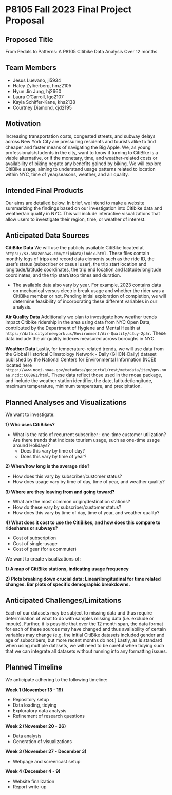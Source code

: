 P8105 Fall 2023 Final Project Proposal
================

## Proposed Title

From Pedals to Patterns: A P8105 Citibike Data Analysis Over 12 months

## Team Members

- Jesus Luevano, jl5934<br>
- Haley Zylberberg, hmz2105<br>
- Hyun Jin Jung, hj2660<br>
- Laura O’Carroll, lgo2107<br>
- Kayla Schiffer-Kane, khs2138<br>
- Courtney Diamond, cjd2195<br>

## Motivation

Increasing transportation costs, congested streets, and subway delays
across New York City are pressuring residents and tourists alike to find
cheaper and faster means of navigating the Big Apple. We, as young
professionals/students in the city, want to know if turning to CitiBike
is a viable alternative, or if the monetary, time, and weather-related
costs or availability of biking negate any benefits gained by biking. We
will explore CitiBike usage, aiming to understand usage patterns related
to location within NYC, time of year/seasons, weather, and air quality.

## Intended Final Products

Our aims are detailed below. In brief, we intend to make a website
summarizing the findings based on our investigation into Citibike data
and weather/air quality in NYC. This will include interactive
visualizations that allow users to investigate their region, time, or
weather of interest.

## Anticipated Data Sources

**CitiBike Data** We will use the publicly available CitiBike located at
`https://s3.amazonaws.com/tripdata/index.html`. These files contain
monthly logs of trips and record data elements such as the ride ID, the
user’s status (subscriber or casual user), the trip start location and
longitude/latitude coordinates, the trip end location and
latitude/longitude coordinates, and the trip start/stop times and
duration.

- The available data also vary by year. For example, 2023 contains data
  on mechanical versus electric break usage and whether the rider was a
  CitiBike member or not. Pending initial exploration of completion, we
  will determine feasibility of incorporating these different variables
  in our analysis.

**Air Quality Data** Additionally we plan to investigate how weather
trends impact Citibike ridership in the area using data from NYC Open
Data, contributed by the Department of Hygiene and Mental Health at
`https://data.cityofnewyork.us/Environment/Air-Quality/c3uy-2p5r`. These
data include the air quality indexes measured across boroughs in NYC.

**Weather Data** Lastly, for temperature-related trends, we will use
data from the Global Historical Climatology Network - Daily (GHCN-Daily)
dataset published by the National Centers for Environmental Information
(NCEI) located here
`https://www.ncei.noaa.gov/metadata/geoportal/rest/metadata/item/gov.noaa.ncdc:C00861/html`.
These data reflect those used in the rnoaa package, and include the
weather station identifier, the date, latitude/longitude, maximum
temperature, minimum temperature, and precipitation.

## Planned Analyses and Visualizations

We want to investigate:

**1) Who uses CitiBikes?**

- What is the ratio of recurrent subscriber : one-time customer
  utilization? Are there trends that indicate tourism usage, such as
  one-time usage around Holidays?
  - Does this vary by time of day?
  - Does this vary by time of year?

**2) When/how long is the average ride?**

- How does this vary by subscriber/customer status?
- How does usage vary by time of day, time of year, and weather quality?

**3) Where are they leaving from and going toward?**

- What are the most common origin/destination stations?
- How do these vary by subscriber/customer status?
- How does this vary by time of day, time of year, and weather quality?

**4) What does it cost to use the CitiBikes, and how does this compare
to rideshares or subways?**

- Cost of subscription
- Cost of single-usage
- Cost of gear (for a commuter)

We want to create visualizations of:

**1) A map of CitiBike stations, indicating usage frequency**

**2) Plots breaking down crucial data: Linear/longitudinal for time
related changes. Bar plots of specific demographic breakdowns.**

## Anticipated Challenges/Limitations

Each of our datasets may be subject to missing data and thus require
determination of what to do with samples missing data (i.e. exclude or
impute). Further, it is possible that over the 12 month span, the data
format for each of these sources may have changed and thus availability
of certain variables may change (e.g. the initial CitiBike datasets
included gender and age of subscribers, but more recent months do not.)
Lastly, as is standard when using multiple datasets, we will need to be
careful when tidying such that we can integrate all datasets without
running into any formatting issues.

## Planned Timeline

We anticipate adhering to the following timeline:

**Week 1 (November 13 - 19)**

- Repository setup
- Data loading, tidying
- Exploratory data analysis
- Refinement of research questions

**Week 2 (November 20 - 26)**

- Data analysis
- Generation of visualizations

**Week 3 (November 27 - December 3)**

- Webpage and screencast setup

**Week 4 (December 4 - 9)**

- Website finalization
- Report write-up
